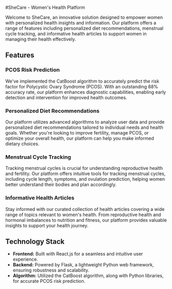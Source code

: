 #SheCare - Women's Health Platform

Welcome to SheCare, an innovative solution designed to empower women with personalized health insights and information. Our platform offers a range of features including personalized diet recommendations, menstrual cycle tracking, and informative health articles to support women in managing their health effectively.

## Features

### PCOS Risk Prediction
We've implemented the CatBoost algorithm to accurately predict the risk factor for Polycystic Ovary Syndrome (PCOS). With an outstanding 88% accuracy rate, our platform enhances diagnostic capabilities, enabling early detection and intervention for improved health outcomes.

### Personalized Diet Recommendations
Our platform utilizes advanced algorithms to analyze user data and provide personalized diet recommendations tailored to individual needs and health goals. Whether you're looking to improve fertility, manage PCOS, or optimize your overall health, our platform can help you make informed dietary choices.

### Menstrual Cycle Tracking
Tracking menstrual cycles is crucial for understanding reproductive health and fertility. Our platform offers intuitive tools for tracking menstrual cycles, including cycle length, symptoms, and ovulation prediction, helping women better understand their bodies and plan accordingly.

### Informative Health Articles
Stay informed with our curated collection of health articles covering a wide range of topics relevant to women's health. From reproductive health and hormonal imbalances to nutrition and fitness, our platform provides valuable insights to support your health journey.

## Technology Stack

- **Frontend:** Built with React.js for a seamless and intuitive user experience.
- **Backend:** Powered by Flask, a lightweight Python web framework, ensuring robustness and scalability.
- **Algorithm:** Utilized the CatBoost algorithm, along with Python libraries, for accurate PCOS risk prediction.
